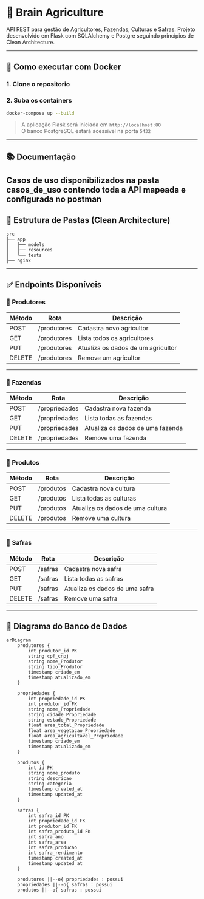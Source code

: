 # 🌾 Brain Agriculture

API REST para gestão de Agricultores, Fazendas, Culturas e Safras. Projeto desenvolvido em Flask com SQLAlchemy e Postgre seguindo princípios de Clean Architecture.

---

## 🐳 Como executar com Docker

### 1. Clone o repositorio

### 2. Suba os containers

```bash
docker-compose up --build
```

> A aplicação Flask será iniciada em `http://localhost:80`  
> O banco PostgreSQL estará acessível na porta `5432`

---
## 📚 Documentação
Casos de uso disponibilizados na pasta casos_de_uso contendo toda a API mapeada e configurada no postman
---

## 📁 Estrutura de Pastas (Clean Architecture)

```
src
├── app
│   ├── models
│   ├── resources
│   └── tests 
├── nginx
```

---

## ✅ Endpoints Disponíveis

### 🌾 Produtores

| Método | Rota              | Descrição                          |
| ------ | ----------------- | ---------------------------------- |
| POST   | /produtores       | Cadastra novo agricultor           |
| GET    | /produtores       | Lista todos os agricultores        |
| PUT    | /produtores       | Atualiza os dados de um agricultor |
| DELETE | /produtores       | Remove um agricultor               |

---

### 🏡 Fazendas

| Método | Rota          | Descrição                        |
| ------ | ------------- | -------------------------------- |
| POST   | /propriedades | Cadastra nova fazenda            |
| GET    | /propriedades | Lista todas as fazendas          |
| PUT    | /propriedades | Atualiza os dados de uma fazenda |
| DELETE | /propriedades | Remove uma fazenda               |

---

### 🌱 Produtos

| Método | Rota          | Descrição                        |
| ------ | ------------- | -------------------------------- |
| POST   | /produtos     | Cadastra nova cultura            |
| GET    | /produtos     | Lista todas as culturas          |
| PUT    | /produtos     | Atualiza os dados de uma cultura |
| DELETE | /produtos     | Remove uma cultura               |

---

### 🌾 Safras

| Método | Rota        | Descrição                      |
| ------ | ----------- | ------------------------------ |
| POST   | /safras     | Cadastra nova safra            |
| GET    | /safras     | Lista todas as safras          |
| PUT    | /safras     | Atualiza os dados de uma safra |
| DELETE | /safras     | Remove uma safra               |

---

## 🧱 Diagrama do Banco de Dados

```mermaid
erDiagram
    produtores {
        int produtor_id PK
        string cpf_cnpj
        string nome_Produtor
        string tipo_Produtor
        timestamp criado_em
        timestamp atualizado_em
    }

    propriedades {
        int propriedade_id PK
        int produtor_id FK
        string nome_Propriedade
        string cidade_Propriedade
        string estado_Propriedade
        float area_total_Propriedade
        float area_vegetacao_Propriedade
        float area_agricultavel_Propriedade
        timestamp criado_em
        timestamp atualizado_em
    }

    produtos {
        int id PK
        string nome_produto
        string descricao
        string categoria
        timestamp created_at
        timestamp updated_at
    }

    safras {
        int safra_id PK
        int propriedade_id FK
        int produtor_id FK
        int safra_produto_id FK
        int safra_ano
        int safra_area
        int safra_producao
        int safra_rendimento
        timestamp created_at
        timestamp updated_at
    }

    produtores ||--o{ propriedades : possui
    propriedades ||--o{ safras : possui
    produtos ||--o{ safras : possui

```
